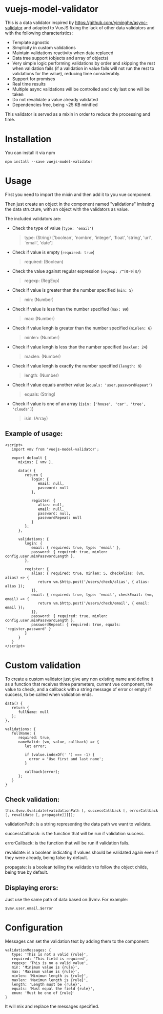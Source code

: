 # vuejs-model-validator

This is a data validator inspired by https://github.com/yiminghe/async-validator and adapted to VueJS fixing the lack of other data validators and with the following characteristics:
* Template agnostic
* Simplicity in custom validations
* Maintain validations reactivity when data replaced
* Data tree support (objects and array of objects)
* Very simple logic performing validations by order and skipping the rest when validation fails (if a validation in value fails will not run the rest to validations for the value), reducing time considerably.
* Support for promises
* Real time results
* Multiple async validations will be controlled and only last one will be taken
* Do not revalidate a value already validated
* Dependencies free, being ~25 KB minified

This validator is served as a mixin in order to reduce the processing and time.

# Installation
You can install it via npm
```
npm install --save vuejs-model-validator
```

# Usage
First you need to import the mixin and then add it to you vue component.

Then just create an object in the component named "validations" imitating the data structure, with an object with the validators as value.

The included validators are:

* Check the type of value (`type: 'email'`)

  > type: (String) ['boolean', 'nombre', 'integer', 'float', 'string', 'url', 'email', 'date']

* Check if value is empty (`required: true`)

  > required: (Boolean)

* Check the value against regular expression (`regexp: /^[0-9]$/`)

  > regexp: (RegExp)

* Check if value is greater than the number specified (`min: 5`)

  > min: (Number)

* Check if value is less than the number specified (`max: 99`)

  > max: (Number)

* Check if value lengh is greater than the number specified (`minlen: 6`)

  > minlen: (Number)

* Check if value lengh is less than the number specified (`maxlen: 24`)

  > maxlen: (Number)

* Check if value lengh is exactly the number specified (`length: 9`)

  > length: (Number)

* Check if value equals another value (`equals: 'user.passwordRepeat'`)

  > equals: (String)

* Check if value is one of an array (`isin: ['house', 'car', 'tree', 'clouds']`)

  > isin: (Array)

## Example of usage:
```
<script>
   import vmv from 'vuejs-model-validator';

   export default {
      mixins: [ vmv ],

      data() {
         return {
            login: {
               email: null,
               password: null
            },

            register: {
               alias: null,
               email: null,
               password: null,
               passwordRepeat: null
            }
         };
      },

      validations: {
         login: {
            email: { required: true, type: 'email' },
            password: { required: true, minlen: config.user.minPasswordLength },
         },

         register: {
            alias: { required: true, minlen: 5, checkAlias: (vm, alias) => {
               return vm.$http.post('/users/check/alias', { alias: alias });
            }},
            email: { required: true, type: 'email', checkEmail: (vm, email) => {
               return vm.$http.post('/users/check/email', { email: email });
            }},
            password: { required: true, minlen: config.user.minPasswordLength },
            passwordRepeat: { required: true, equals: 'register.password' }
         }
      }
   }
</script>
```

# Custom validation
To create a custom validator just give any non existing name and define it as a function that receives three parameters, current vue component, the value to check, and a callback with a string message of error or empty if success, to be called when validation ends.

```
data() {
   return {
      fullName: null
   };
},

validations: {
   fullName: {
      required: true,
      nameValid: (vm, value, callback) => {
         let error;

         if (value.indexOf(' ') === -1) {
           error = 'Use first and last name';
         }

         callback(error);
      };
   }
}
```

## Check validation:
```
this.$vmv.$validate(validationPath [, successCallback [, errorCallback [, revalidate [, propagate]]]]);
```

validationPath: is a string representing the data path we want to validate.

successCallback: is the function that will be run if validation success.

errorCallback: is the function that will be run if validation fails.

revalidate: is a boolean indicating if values should be validated again even if they were already, being false by default.

propagate: is a boolean telling the validation to follow the object childs, being true by default.


## Displaying erors:
Just use the same path of data based on $vmv. For example:
```
$vmv.user.email.$error
```

# Configuration
Messages can set the validation text by adding them to the component:
```
validationMessages: {
   type: 'This is not a valid {rule}',
   required: 'This field is required',
   regexp: 'This is no a valid value',
   min: 'Minimun value is {rule}',
   max: 'Maximun value is {rule}',
   minlen: 'Minimun length is {rule}',
   maxlen: 'Maximun length is {rule}',
   length: 'Length must be {rule}',
   equals: 'Must equal the field {rule}',
   enum: 'Must be one of {rule}'
}
```
It will mix and replace the messages specified.
